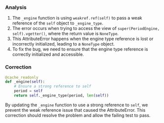 ### Analysis
1. The `_engine` function is using `weakref.ref(self)` to pass a weak reference of the `self` object to `_engine_type`.
2. The error occurs when trying to access the view of `super(PeriodEngine, self).vgetter()`, where the return value is `NoneType`.
3. This AttributeError happens when the engine type reference is lost or incorrectly initialized, leading to a `NoneType` object.
4. To fix the bug, we need to ensure that the engine type reference is correctly initialized and accessible.

### Correction
```python
@cache_readonly
def _engine(self):
    # Ensure a strong reference to self
    period = self
    return self._engine_type(period, len(self))
```

By updating the `_engine` function to use a strong reference to `self`, we prevent the weak reference issue that caused the AttributeError. This correction should resolve the problem and allow the failing test to pass.